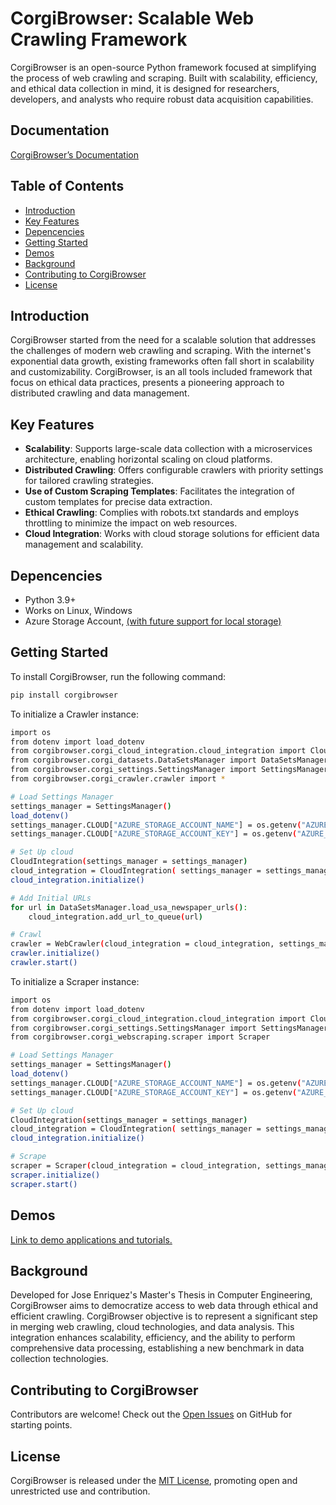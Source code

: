 # CorgiBrowser: Scalable Web Crawling Framework

CorgiBrowser is an open-source Python framework focused at simplifying the process of web crawling and scraping. Built with scalability, efficiency, and ethical data collection in mind, it is designed for researchers, developers, and analysts who require robust data acquisition capabilities.


## Documentation

[CorgiBrowser’s Documentation](https://corgibrowser.readthedocs.io/en/latest/index.html)

## Table of Contents

- [Introduction](#introduction)
- [Key Features](#key-features)
- [Depencencies](#dependencies)
- [Getting Started](#getting-started)
- [Demos](#demos)
- [Background](#background)
- [Contributing to CorgiBrowser](#contributing-to-corgibrowser)
- [License](#license)

## Introduction
CorgiBrowser started from the need for a scalable solution that addresses the challenges of modern web crawling and scraping. With the internet's exponential data growth, existing frameworks often fall short in scalability and customizability. CorgiBrowser, is an all tools included framework that focus on ethical data practices, presents a pioneering approach to distributed crawling and data management.

## Key Features

- **Scalability**: Supports large-scale data collection with a microservices architecture, enabling horizontal scaling on cloud platforms.
- **Distributed Crawling**: Offers configurable crawlers with priority settings for tailored crawling strategies.
- **Use of Custom Scraping Templates**: Facilitates the integration of custom templates for precise data extraction.
- **Ethical Crawling**: Complies with robots.txt standards and employs throttling to minimize the impact on web resources.
- **Cloud Integration**: Works with cloud storage solutions for efficient data management and scalability.

## Depencencies

* Python 3.9+
* Works on Linux, Windows
* Azure Storage Account, [(with future support for local storage)](https://github.com/j-enriquez/corgibrowser/issues/2)


## Getting Started

To install CorgiBrowser, run the following command:

```sh
pip install corgibrowser
```

To initialize a Crawler instance:
```sh
import os
from dotenv import load_dotenv
from corgibrowser.corgi_cloud_integration.cloud_integration import CloudIntegration
from corgibrowser.corgi_datasets.DataSetsManager import DataSetsManager
from corgibrowser.corgi_settings.SettingsManager import SettingsManager
from corgibrowser.corgi_crawler.crawler import *

# Load Settings Manager
settings_manager = SettingsManager()
load_dotenv()
settings_manager.CLOUD["AZURE_STORAGE_ACCOUNT_NAME"] = os.getenv("AZURE_STORAGE_ACCOUNT_NAME")
settings_manager.CLOUD["AZURE_STORAGE_ACCOUNT_KEY"] = os.getenv("AZURE_STORAGE_ACCOUNT_KEY")

# Set Up cloud
CloudIntegration(settings_manager = settings_manager)
cloud_integration = CloudIntegration( settings_manager = settings_manager )
cloud_integration.initialize()

# Add Initial URLs
for url in DataSetsManager.load_usa_newspaper_urls():
    cloud_integration.add_url_to_queue(url)

# Crawl
crawler = WebCrawler(cloud_integration = cloud_integration, settings_manager=settings_manager )
crawler.initialize()
crawler.start()
```

To initialize a Scraper instance:
```sh
import os
from dotenv import load_dotenv
from corgibrowser.corgi_cloud_integration.cloud_integration import CloudIntegration
from corgibrowser.corgi_settings.SettingsManager import SettingsManager
from corgibrowser.corgi_webscraping.scraper import Scraper

# Load Settings Manager
settings_manager = SettingsManager()
load_dotenv()
settings_manager.CLOUD["AZURE_STORAGE_ACCOUNT_NAME"] = os.getenv("AZURE_STORAGE_ACCOUNT_NAME")
settings_manager.CLOUD["AZURE_STORAGE_ACCOUNT_KEY"] = os.getenv("AZURE_STORAGE_ACCOUNT_KEY")

# Set Up cloud
CloudIntegration(settings_manager = settings_manager)
cloud_integration = CloudIntegration( settings_manager = settings_manager )
cloud_integration.initialize()

# Scrape
scraper = Scraper(cloud_integration = cloud_integration, settings_manager=settings_manager )
scraper.initialize()
scraper.start()
```

## Demos

[Link to demo applications and tutorials.](https://github.com/j-enriquez/corgibrowser/tree/main/user)

## Background

Developed for Jose Enriquez's Master's Thesis in Computer Engineering, CorgiBrowser aims to democratize access to web data through ethical and efficient crawling. CorgiBrowser objective is to represent a significant step in merging web crawling, cloud technologies, and data analysis. This integration enhances scalability, efficiency, and the ability to perform comprehensive data processing, establishing a new benchmark in data collection technologies.

## Contributing to CorgiBrowser

Contributors are welcome! Check out the [Open Issues](https://github.com/j-enriquez/corgibrowser/issues) on GitHub for starting points.

## License
CorgiBrowser is released under the [MIT License](https://github.com/j-enriquez/corgibrowser/blob/main/LICENSE), promoting open and unrestricted use and contribution.





